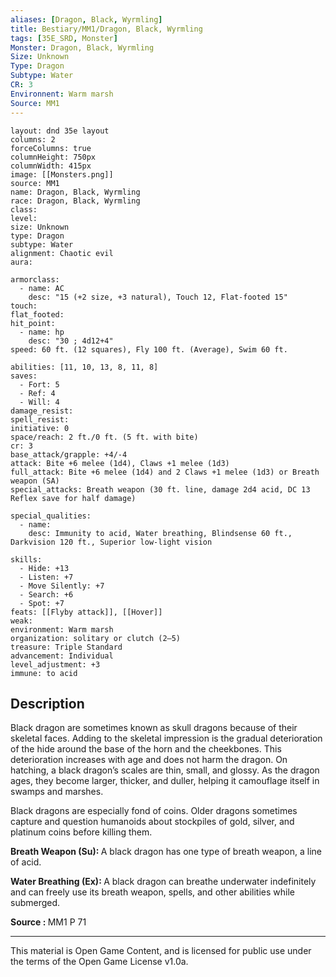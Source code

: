 ```yaml
---
aliases: [Dragon, Black, Wyrmling]
title: Bestiary/MM1/Dragon, Black, Wyrmling
tags: [35E_SRD, Monster]
Monster: Dragon, Black, Wyrmling
Size: Unknown
Type: Dragon
Subtype: Water
CR: 3
Environnent: Warm marsh
Source: MM1
---
```


```statblock
layout: dnd 35e layout
columns: 2
forceColumns: true
columnHeight: 750px
columnWidth: 415px
image: [[Monsters.png]]
source: MM1
name: Dragon, Black, Wyrmling
race: Dragon, Black, Wyrmling
class: 
level: 
size: Unknown
type: Dragon
subtype: Water
alignment: Chaotic evil
aura: 

armorclass:
  - name: AC
    desc: "15 (+2 size, +3 natural), Touch 12, Flat-footed 15"
touch: 
flat_footed: 
hit_point:
  - name: hp
    desc: "30 ; 4d12+4"
speed: 60 ft. (12 squares), Fly 100 ft. (Average), Swim 60 ft.

abilities: [11, 10, 13, 8, 11, 8]
saves:
  - Fort: 5
  - Ref: 4
  - Will: 4
damage_resist: 
spell_resist: 
initiative: 0
space/reach: 2 ft./0 ft. (5 ft. with bite)
cr: 3
base_attack/grapple: +4/-4
attack: Bite +6 melee (1d4), Claws +1 melee (1d3)
full_attack: Bite +6 melee (1d4) and 2 Claws +1 melee (1d3) or Breath weapon (SA)
special_attacks: Breath weapon (30 ft. line, damage 2d4 acid, DC 13 Reflex save for half damage)

special_qualities:
  - name: 
    desc: Immunity to acid, Water breathing, Blindsense 60 ft., Darkvision 120 ft., Superior low-light vision

skills:
  - Hide: +13
  - Listen: +7
  - Move Silently: +7
  - Search: +6
  - Spot: +7
feats: [[Flyby attack]], [[Hover]]
weak: 
environment: Warm marsh
organization: solitary or clutch (2–5)
treasure: Triple Standard
advancement: Individual
level_adjustment: +3
immune: to acid
```

## Description

<p>Black dragon are sometimes known as skull dragons because of their skeletal faces. Adding to the skeletal impression is the gradual deterioration of the hide around the base of the horn and the cheekbones. This deterioration increases with age and does not harm the dragon. On hatching, a black dragon’s scales are thin, small, and glossy. As the dragon ages, they become larger, thicker, and duller, helping it camouflage itself in swamps and marshes.</p>
<p>Black dragons are especially fond of coins. Older dragons sometimes capture and question humanoids about stockpiles of gold, silver, and platinum coins before killing them.</p>
<p>
						<b>Breath Weapon (Su): </b>A black dragon has one type of breath weapon, a line of acid.</p>
<p>
						<b>Water Breathing (Ex): </b>A black dragon can breathe underwater indefinitely and can freely use its breath weapon, spells, and other abilities while submerged.</p>
<p>
						<b>Source : </b>MM1 P 71</p>

---

This material is Open Game Content, and is licensed for public use under
the terms of the Open Game License v1.0a.
